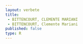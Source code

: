 ```yaml
---
layout: verbete
title:
 - BITTENCOURT, CLEMENTE MARIANI
 - BITTENCOURT, Clemente Mariani
published: false
type: R
---
```


